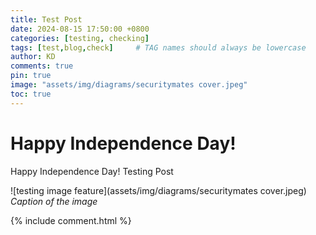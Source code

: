 ```yaml
---
title: Test Post
date: 2024-08-15 17:50:00 +0800
categories: [testing, checking]
tags: [test,blog,check]     # TAG names should always be lowercase
author: KD
comments: true
pin: true
image: "assets/img/diagrams/securitymates cover.jpeg"
toc: true
---
```


# Happy Independence Day!

Happy Independence Day!
Testing Post

![testing image feature](assets/img/diagrams/securitymates cover.jpeg)
_Caption of the image_

{% include comment.html %}
